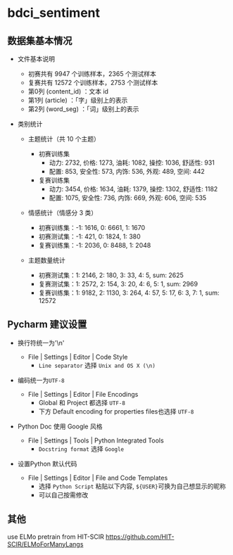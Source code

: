 # bdci_sentiment

## 数据集基本情况
    
* 文件基本说明
    * 初赛共有 9947 个训练样本，2365 个测试样本
    * 复赛共有 12572 个训练样本，2753 个测试样本
    * 第0列 (content_id) ：文本 id  
    * 第1列 (article)    ：「字」级别上的表示 
    * 第2列 (word_seg)   ：「词」级别上的表示  
    
       
* 类别统计
    * 主题统计（共 10 个主题）
      * 初赛训练集
        * 动力: 2732, 价格: 1273, 油耗: 1082, 操控: 1036, 舒适性: 931
        * 配置: 853, 安全性: 573, 内饰: 536, 外观: 489, 空间: 442
      * 复赛训练集
        * 动力: 3454, 价格: 1634, 油耗: 1379, 操控: 1302, 舒适性: 1182
        * 配置: 1075, 安全性: 736, 内饰: 669, 外观: 606, 空间: 535
    
    * 情感统计（情感分 3 类）
      * 初赛训练集：-1: 1616, 0: 6661, 1: 1670
      * 初赛测试集：-1: 421,  0: 1824, 1: 380
      * 复赛训练集：-1: 2036, 0: 8488, 1: 2048
      
    * 主题数量统计
      * 初赛测试集：1: 2146, 2: 180, 3: 33, 4: 5, sum: 2625
      * 复赛测试集：1: 2572, 2: 154, 3: 20, 4: 6, 5: 1, sum: 2969
      * 复赛训练集：1: 9182, 2: 1130, 3: 264, 4: 57, 5: 17, 6: 3, 7: 1, sum: 12572
      

## Pycharm 建议设置

* 换行符统一为'\n'
  * File | Settings | Editor | Code Style
    * `Line separator` 选择 `Unix and OS X (\n)`

* 编码统一为`UTF-8`
  * File | Settings | Editor | File Encodings
    * Global 和 Project 都选择 `UTF-8`
    * 下方 Default encoding for properties files也选择 `UTF-8`

* Python Doc 使用 Google 风格
  * File | Settings | Tools | Python Integrated Tools
    * `Docstring format` 选择 `Google`

* 设置Python 默认代码
  * File | Settings | Editor | File and Code Templates
    * 选择 `Python Script` 粘贴以下内容, `${USER}`可换为自己想显示的昵称
    * 可以自己按需修改
    
## 其他
use ELMo pretrain from HIT-SCIR
https://github.com/HIT-SCIR/ELMoForManyLangs
